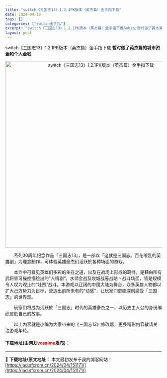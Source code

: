 ```yaml
---
title: "switch《三国志13》1.2.1PK版本（英杰篇）金手指下载"
date: 2024-04-10
tags: []
categories: ["switch金手指"]
excerpt: "switch《三国志13》1.2.1PK版本（英杰篇）金手指下载&nbsp;暂时做了英杰篇的城市资金和个人金钱 　　系列30周年纪念作品『三国志13』，是一部以「这就是三国志。百花缭乱的英雄剧」为理念制作，可体验英雄豪杰们活跃於各种场面的游戏。 　　本作中可看见英雄们多彩的生存之道，以及在战场上形成&hellip;"
layout: post
---
```


 <p>switch《三国志13》1.2.1PK版本（英杰篇）金手指下载&nbsp;<strong>暂时做了英杰篇的城市资金和个人金钱</strong></p> <p align="center"><img align="" border="0" src="https://lad.sfcrom.cn/wp-content/uploads/2024/04/20240410_6615eabc3c5cb.webp" width="600" alt="switch《三国志13》1.2.1PK版本（英杰篇）金手指下载" /></p> <p>　　系列30周年纪念作品『三国志13』，是一部以「这就是三国志。百花缭乱的英雄剧」为理念制作，可体验英雄豪杰们活跃於各种场面的游戏。</p> <p>　　本作中可看见英雄们多彩的生存之道，以及在战场上形成的羁绊，是藉由所有武将皆可操控描绘出的&rdquo;人情剧&ldquo;。水师会战及攻城战等战略丶战斗场面，皆是规模令人叹为观止的&ldquo;壮烈&rdquo;战斗。本游戏以辽阔的中国大陆为舞台，众多英雄人物都以扩大己方势力为目标，营造出前所未有的&ldquo;动感&rdquo;，让玩家们更能深刻感受「三国志」的世界观。</p> <p>　　玩家们将成为活跃於「三国志」时代的英雄豪杰之一，以历史主人公的身份编织属於自己的故事。</p> <p>　　以上内容就是小编为大家带来的《三国志13》修改器，更多精彩内容敬请关注游戏年轮。</p> <p><h4>下载地址(由网友<font color="red">vosaime</font>发布)：</h4></p> 

---
📖 **下载地址/原文地址：** 本文最初发布于我的博客网站：[https://lad.sfcrom.cn/2024/04/151171/](https://lad.sfcrom.cn/2024/04/151171/)
